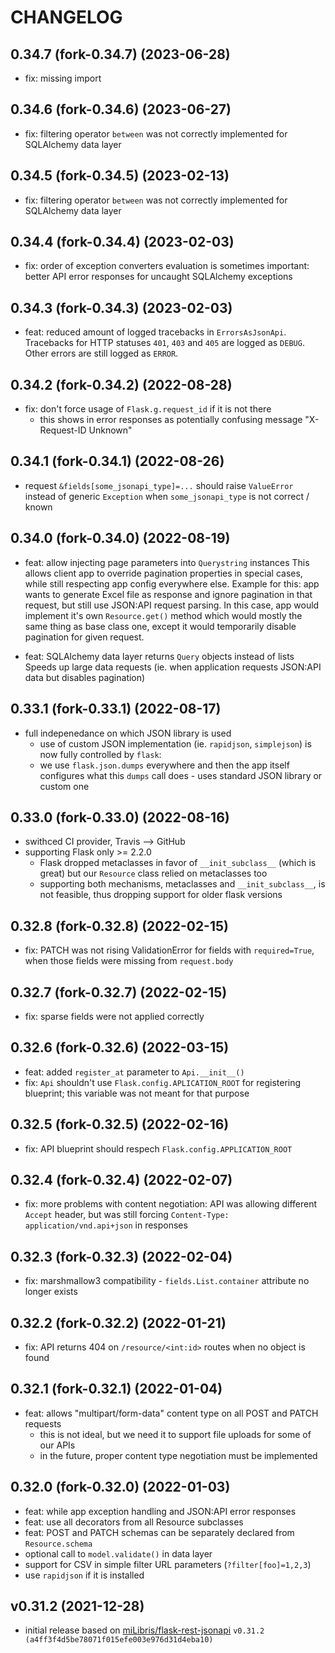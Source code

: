 # CHANGELOG

## 0.34.7 (fork-0.34.7) (2023-06-28)

- fix: missing import

## 0.34.6 (fork-0.34.6) (2023-06-27)

- fix: filtering operator `between` was not correctly implemented for SQLAlchemy
  data layer

## 0.34.5 (fork-0.34.5) (2023-02-13)

- fix: filtering operator `between` was not correctly implemented for SQLAlchemy
  data layer

## 0.34.4 (fork-0.34.4) (2023-02-03)

- fix: order of exception converters evaluation is sometimes important: better API error
  responses for uncaught SQLAlchemy exceptions

## 0.34.3 (fork-0.34.3) (2023-02-03)

- feat: reduced amount of logged tracebacks in `ErrorsAsJsonApi`.
  Tracebacks for HTTP statuses `401`, `403` and `405` are logged as `DEBUG`. Other
  errors are still logged as `ERROR`.

## 0.34.2 (fork-0.34.2) (2022-08-28)

- fix: don't force usage of `Flask.g.request_id` if it is not there
  - this shows in error responses as potentially confusing message "X-Request-ID Unknown"

## 0.34.1 (fork-0.34.1) (2022-08-26)

- request `&fields[some_jsonapi_type]=...` should raise `ValueError` instead of generic
  `Exception` when `some_jsonapi_type` is not correct / known

## 0.34.0 (fork-0.34.0) (2022-08-19)

- feat: allow injecting page parameters into `Querystring` instances
  This allows client app to override pagination properties in special cases, while still
  respecting app config everywhere else.
  Example for this: app wants to generate Excel file as response and ignore pagination
  in that request, but still use JSON:API request parsing. In this case, app would
  implement it's own `Resource.get()` method which would mostly the same thing as base
  class one, except it would temporarily disable pagination for given request.

- feat: SQLAlchemy data layer returns `Query` objects instead of lists
  Speeds up large data requests (ie. when application requests JSON:API data but
  disables pagination)

## 0.33.1 (fork-0.33.1) (2022-08-17)

- full indepenedance on which JSON library is used
  - use of custom JSON implementation (ie. `rapidjson`, `simplejson`) is now fully
    controlled by `flask`:
  - we use `flask.json.dumps` everywhere and then the app itself configures what this
    `dumps` call does - uses standard JSON library or custom one

## 0.33.0 (fork-0.33.0) (2022-08-16)

- swithced CI provider, Travis --> GitHub
- supporting Flask only >= 2.2.0
  - Flask dropped metaclasses in favor of `__init_subclass__` (which is great) but
    our `Resource` class relied on metaclasses too
  - supporting both mechanisms, metaclasses and `__init_subclass__`, is not feasible,
    thus dropping support for older flask versions

## 0.32.8 (fork-0.32.8) (2022-02-15)

- fix: PATCH was not rising ValidationError for fields with `required=True`, when those
  fields were missing from `request.body`

## 0.32.7 (fork-0.32.7) (2022-02-15)

- fix: sparse fields were not applied correctly

## 0.32.6 (fork-0.32.6) (2022-03-15)

- feat: added `register_at` parameter to `Api.__init__()`
- fix: `Api` shouldn't use `Flask.config.APLICATION_ROOT` for registering blueprint;
  this variable was not meant for that purpose

## 0.32.5 (fork-0.32.5) (2022-02-16)

- fix: API blueprint should respech `Flask.config.APPLICATION_ROOT`

## 0.32.4 (fork-0.32.4) (2022-02-07)

- fix: more problems with content negotiation: API was allowing different `Accept`
  header, but was still forcing `Content-Type: application/vnd.api+json` in responses

## 0.32.3 (fork-0.32.3) (2022-02-04)

- fix: marshmallow3 compatibility - `fields.List.container` attribute no longer exists

## 0.32.2 (fork-0.32.2) (2022-01-21)

- fix: API returns 404 on `/resource/<int:id>` routes when no object is found

## 0.32.1 (fork-0.32.1) (2022-01-04)

- feat: allows "multipart/form-data" content type on all POST and PATCH requests
  - this is not ideal, but we need it to support file uploads for some of our APIs
  - in the future, proper content type negotiation must be implemented

## 0.32.0 (fork-0.32.0) (2022-01-03)

- feat: while app exception handling and JSON:API error responses
- feat: use all decorators from all Resource subclasses
- feat: POST and PATCH schemas can be separately declared from `Resource.schema`
- optional call to `model.validate()` in data layer
- support for CSV in simple filter URL parameters (`?filter[foo]=1,2,3`)
- use `rapidjson` if it is installed

## v0.31.2 (2021-12-28)

- initial release based on
  [miLibris/flask-rest-jsonapi](https://github.com/miLibris/flask-rest-jsonapi) `v0.31.2
  (a4ff3f4d5be78071f015efe003e976d31d4eba10)`
